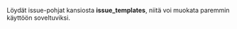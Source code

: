

Löydät issue-pohjat kansiosta **issue_templates**, niitä voi muokata paremmin käyttöön soveltuviksi.
